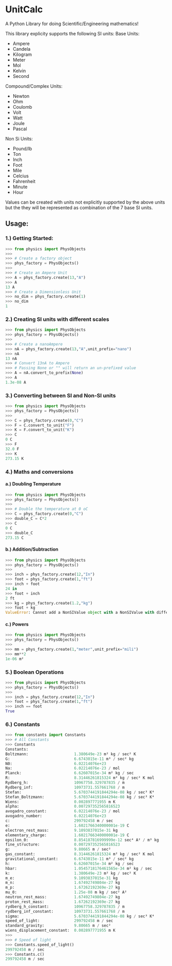 # UnitCalc
A Python Library for doing Scientific/Engineering mathematics! 

This library explicity supports the following SI units:
Base Units:
- Ampere
- Candela
- Kilogram
- Meter
- Mol
- Kelvin
- Second

Compound/Complex Units:
- Newton
- Ohm
- Coulomb
- Volt
- Watt
- Joule
- Pascal

Non Si Units:
- Pound/lb
- Ton
- Inch
- Foot
- Mile
- Celcius
- Fahrenheit
- Minute
- Hour

Values can be created with units not explicitly supported by the above units but the they will be represented as combination of the 7 base SI units.

## Usage:
### 1.) Getting Started:
```python
>>> from physics import PhysObjects
>>>
>>> # Create a factory object
>>> phys_factory = PhysObjects()
>>>
>>> # Create an Ampere Unit
>>> A = phys_factory.create(13,"A")
>>> A
13 A
>>> # Create a Dimensionless Unit
>>> no_dim = phys_factory.create(1)
>>> no_dim
1
```

### 2.) Creating SI units with different scales
```python
>>> from physics import PhysObjects
>>> phys_factory = PhysObjects()
>>>
>>> # Create a nanoAmpere
>>> nA = phys_factory.create(13,"A",unit_prefix="nano")
>>> nA
13 nA
>>> # Convert 13nA to Ampere
>>> # Passing None or "" will return an un-prefixed value
>>> A = nA.convert_to_prefix(None)
>>> A
1.3e-08 A
```

### 3.) Converting between SI and Non-SI units
```python
>>> from physics import PhysObjects
>>> phys_factory = PhysObjects()
>>> 
>>> C = phys_factory.create(0,"C")
>>> F = C.convert_to_unit("F")
>>> K = F.convert_to_unit("K")
>>> C
0 C
>>> F
32.0 F
>>> K
273.15 K
```

### 4.) Maths and conversions
#### a.) Doubling Temperature
```python
>>> from physics import PhysObjects
>>> phys_factory = PhysObjects()
>>>
>>> # Double the temperature at 0 oC
>>> C = phys_factory.create(0,"C")
>>> double_C = C*2
>>> C
0 C
>>> double_C
273.15 C
```
#### b.) Addition/Subtraction
```python
>>> from physics import PhysObjects
>>> phys_factory = PhysObjects()
>>>
>>> inch = phys_factory.create(12,"In")
>>> foot = phys_factory.create(1,"ft")
>>> inch + foot
24 in
>>> foot + inch
2 ft
>>> kg = phys_factory.create(1.2,"kg")
>>> foot + kg
ValueError: Cannot add a NonSIValue object with a NonSIValue with different units.
```
#### c.) Powers
```python
>>> from physics import PhysObjects
>>> phys_factory = PhysObjects()
>>>
>>> mm = phys_factory.create(1,"meter",unit_prefix="mili")
>>> mm**2
1e-06 m²
```

### 5.) Boolean Operations
```python
>>> from physics import PhysObjects
>>> phys_factory = PhysObjects()
>>>
>>> inch = phys_factory.create(12,"In")
>>> foot = phys_factory.create(1,"ft")
>>> inch == foot
True
```

### 6.) Constants
```python
>>> from constants import Constants
>>> # All Constants
>>> Constants
Constants:
Boltzmann:                    1.380649e-23 m² kg / sec² K 
G:                            6.6743015e-11 m³ / sec² kg 
N0:                           6.02214076e+23 
Na:                           6.02214076e-23 / mol 
Planck:                       6.62607015e-34 m² kg / sec 
R:                            8.31446261815324 m² kg / sec² K mol 
Rydberg_h:                    10967758.329787835 / m 
Rydberg_inf:                  10973731.557661768 / m 
Stefan:                       5.6703744191844294e-08 kg / sec³ K⁴ 
Stefan_Boltzmann:             5.6703744191844294e-08 kg / sec³ K⁴ 
Wiens:                        0.002897771955 m K 
alpha:                        0.007297352565816523 
avogadro_constant:            6.02214076e-23 / mol 
avogadro_number:              6.02214076e+23 
c:                            299792458 m / sec 
e:                            1.6021766340000001e-19 C
electron_rest_mass:           9.1093837015e-31 kg
elementary_charge:            1.6021766340000001e-19 C
epsilon_0:                    8.854187816999999e-12 sec⁴ A² / m³ kg 
fine_structure:               0.007297352565816523 
g:                            9.80665 m / sec² 
gas_constant:                 8.31446261815324 m² kg / sec² K mol 
gravitational_constant:       6.6743015e-11 m³ / sec² kg 
h:                            6.62607015e-34 m² kg / sec 
hbar:                         1.0545718176461565e-34 m² kg / sec 
k:                            1.380649e-23 m² kg / sec² K 
m_e:                          9.1093837015e-31 kg
m_n:                          1.67492749804e-27 kg
m_p:                          1.67262192369e-27 kg
mu_0:                         1.25e-08 m kg / sec² A² 
neutron_rest_mass:            1.67492749804e-27 kg
proton_rest_mass:             1.67262192369e-27 kg
rydberg_h_constant:           10967758.329787835 / m 
rydberg_inf_constant:         10973731.557661768 / m 
sigma:                        5.6703744191844294e-08 kg / sec³ K⁴ 
speed_of_light:               299792458 m / sec 
standard_gravity:             9.80665 m / sec² 
wiens_displacement_constant:  0.002897771955 m K
>>>
>>> # Speed of light
>>> Constants.speed_of_light()
299792458 m / sec
>>> Constants.c()
299792458 m / sec
```
